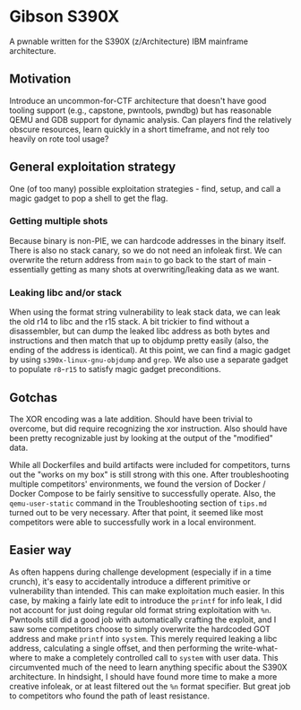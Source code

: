 
# Gibson S390X
A pwnable written for the S390X (z/Architecture) IBM mainframe architecture.

## Motivation
Introduce an uncommon-for-CTF architecture that doesn't have good tooling
support (e.g., capstone, pwntools, pwndbg) but has reasonable QEMU and GDB
support for dynamic analysis. Can players find the relatively obscure
resources, learn quickly in a short timeframe, and not rely too heavily on rote
tool usage?

## General exploitation strategy
One (of too many) possible exploitation strategies - find, setup, and call a
magic gadget to pop a shell to get the flag.

### Getting multiple shots
Because binary is non-PIE, we can hardcode addresses in the binary itself.
There is also no stack canary, so we do not need an infoleak first. We can
overwrite the return address from `main` to go back to the start of main -
essentially getting as many shots at overwriting/leaking data as we want.

### Leaking libc and/or stack
When using the format string vulnerability to leak stack data, we can leak the
old r14 to libc and the r15 stack. A bit trickier to find without a
disassembler, but can dump the leaked libc address as both bytes and
instructions and then match that up to objdump pretty easily (also, the ending 
of the address is identical). At this point, we can find a magic gadget by
using `s390x-linux-gnu-objdump` and `grep`. We also use a separate gadget to
populate `r8`-`r15` to satisfy magic gadget preconditions.

## Gotchas
The XOR encoding was a late addition. Should have been trivial to overcome, but
did require recognizing the xor instruction. Also should have been pretty
recognizable just by looking at the output of the "modified" data.

While all Dockerfiles and build artifacts were included for competitors, turns
out the "works on my box" is still strong with this one. After troubleshooting
multiple competitors' environments, we found the version of Docker / Docker
Compose to be fairly sensitive to successfully operate. Also, the
`qemu-user-static` command in the Troubleshooting section of `tips.md` turned
out to be very necessary. After that point, it seemed like most competitors
were able to successfully work in a local environment.

## Easier way

As often happens during challenge development (especially if in a time crunch),
it's easy to accidentally introduce a different primitive or vulnerability than
intended. This can make exploitation much easier. In this case, by making a
fairly late edit to introduce the `printf` for info leak, I did not account for
just doing regular old format string exploitation with `%n`. Pwntools still did
a good job with automatically crafting the exploit, and I saw some competitors
choose to simply overwrite the hardcoded GOT address and make `printf` into
`system`. This merely required leaking a libc address, calculating a single
offset, and then performing the write-what-where to make a completely
controlled call to `system` with user data. This circumvented much of the need
to learn anything specific about the S390X architecture. In hindsight, I should
have found more time to make a more creative infoleak, or at least filtered out
the `%n` format specifier. But great job to competitors who found the path of
least resistance.
